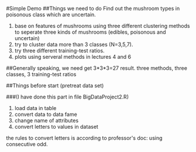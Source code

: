 #Simple Demo
##Things we need to do
Find out the mushroom types in poisonous class which are uncertain. 

1. base on features of mushrooms using three different clustering methods to seperate three kinds of mushrooms (edibles, poisonous and uncertain) 
2. try to cluster data more than 3 classes (N=3,5,7). 
3. try three different training-test ratios.
4. plots using serveral methods in lectures 4 and 6


##Generally speaking, we need get 3\*3\*3=27 result. three methods, three classes, 3 training-test ratios

##Things before start (pretreat data set)

###(I have done this part in file BigDataProject2.R)

1. load data in table
2. convert data to data fame
3. change name of attributes
4. convert letters to values in dataset

the rules to convert letters is according to professor's doc:
using consecutive odd.

